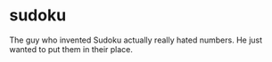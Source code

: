 # sudoku
The guy who invented Sudoku actually really hated numbers.
He just wanted to put them in their place.
